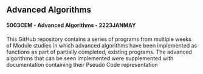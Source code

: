 <div>
  <h2 align="left">
    Advanced Algorithms
  </h2>
  <h4>5003CEM - Advanced Algorithms - 2223JANMAY<h4>
</div>
This GitHub repository contains a series of programs from multiple weeks of Module studies in which advanced algorithms have been implemented as functions as part of partially completed, existing programs. The advanced algorithms that can be seen implemented were supplemented with documentation containing their Pseudo Code representation
